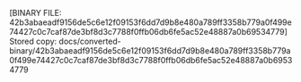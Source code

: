 [BINARY FILE: 42b3abaeadf9156de5c6e12f09153f6dd7d9b8e480a789ff3358b779a0f499e74427c0c7caf87de3bf8d3c7788f0ffb06db6fe5ac52e48887a0b69534779]
Stored copy: docs/converted-binary/42b3abaeadf9156de5c6e12f09153f6dd7d9b8e480a789ff3358b779a0f499e74427c0c7caf87de3bf8d3c7788f0ffb06db6fe5ac52e48887a0b69534779

